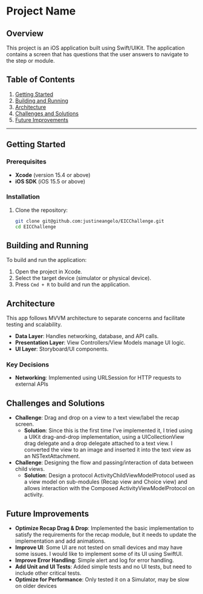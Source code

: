 
# Project Name

## Overview
This project is an iOS application built using Swift/UIKit. The application contains a screen that has questions that the user answers to navigate to the step or module.

## Table of Contents
1. [Getting Started](#getting-started)
2. [Building and Running](#building-and-running)
3. [Architecture](#architecture)
4. [Challenges and Solutions](#challenges-and-solutions)
5. [Future Improvements](#future-improvements)

---

## Getting Started

### Prerequisites
- **Xcode** (version 15.4 or above)
- **iOS SDK** (iOS 15.5 or above)

### Installation
1. Clone the repository:
   ```bash
   git clone git@github.com:justineangelo/EICChallenge.git
   cd EICChallenge
   ```
   
## Building and Running

To build and run the application:
1. Open the project in Xcode.
2. Select the target device (simulator or physical device).
3. Press `Cmd + R` to build and run the application.

## Architecture

This app follows MVVM architecture to separate concerns and facilitate testing and scalability.

- **Data Layer**: Handles networking, database, and API calls.
- **Presentation Layer**: View Controllers/View Models manage UI logic.
- **UI Layer**: Storyboard/UI components.

### Key Decisions

- **Networking**: Implemented using URLSession for HTTP requests to external APIs

## Challenges and Solutions

- **Challenge**: Drag and drop on a view to a text view/label the recap screen.
  - **Solution**: Since this is the first time I've implemented it, I tried using a UIKit drag-and-drop implementation, using a UICollectionView drag delegate and a drop delegate attached to a text view. I converted the view to an image and inserted it into the text view as an NSTextAttachment.
- **Challenge**: Designing the flow and passing/interaction of data between child views.
  - **Solution**: Design a protocol ActivityChildViewModelProtocol used as a view model on sub-modules (Recap view and Choice view) and allows interaction with the Composed ActivityViewModelProtocol on activity.


## Future Improvements

- **Optimize Recap Drag & Drop**: Implemented the basic implementation to satisfy the requirements for the recap module, but it needs to update the implementation and add animations.
- **Improve UI**: Some UI are not tested on small devices and may have some issues. I would like to implement some of its UI using SwiftUI.
- **Improve Error Handling**: Simple alert and log for error handling.
- **Add Unit and UI Tests**: Added simple tests and no UI tests, but need to include other critical tests.
- **Optimize for Performance**: Only tested it on a Simulator, may be slow on older devices
